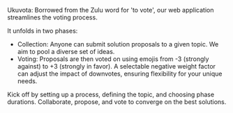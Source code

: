 Ukuvota: Borrowed from the Zulu word for 'to vote', our web application streamlines the voting process.

It unfolds in two phases:

- Collection: Anyone can submit solution proposals to a given topic. We aim to pool a diverse set of ideas.
- Voting: Proposals are then voted on using emojis from -3 (strongly against) to +3 (strongly in favor). A selectable negative weight factor can adjust the impact of downvotes, ensuring flexibility for your unique needs.

Kick off by setting up a process, defining the topic, and choosing phase durations. Collaborate, propose, and vote to converge on the best solutions.
